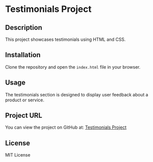 # Testimonials Project

## Description
This project showcases testimonials using HTML and CSS.

## Installation
Clone the repository and open the `index.html` file in your browser.

## Usage
The testimonials section is designed to display user feedback about a product or service.

## Project URL
You can view the project on GitHub at: [Testimonials Project](https://github.com/Laksshitha/testimonials)

## License
MIT License
